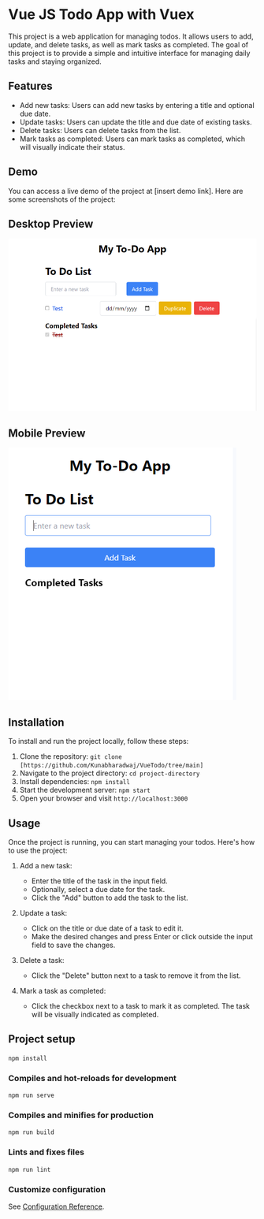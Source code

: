 # Vue JS Todo App with Vuex

This project is a web application for managing todos. It allows users to add, update, and delete tasks, as well as mark tasks as completed. The goal of this project is to provide a simple and intuitive interface for managing daily tasks and staying organized.

## Features

- Add new tasks: Users can add new tasks by entering a title and optional due date.
- Update tasks: Users can update the title and due date of existing tasks.
- Delete tasks: Users can delete tasks from the list.
- Mark tasks as completed: Users can mark tasks as completed, which will visually indicate their status.

## Demo

You can access a live demo of the project at [insert demo link]. Here are some screenshots of the project:
## Desktop Preview
![login](https://github.com/Kunabharadwaj/VueTodo/blob/main/screenshots/todo.png?raw=true)

## Mobile Preview
![login](https://github.com/Kunabharadwaj/VueTodo/blob/main/screenshots/todomobile.PNG?raw=true)

## Installation

To install and run the project locally, follow these steps:

1. Clone the repository: `git clone [https://github.com/Kunabharadwaj/VueTodo/tree/main]`
2. Navigate to the project directory: `cd project-directory`
3. Install dependencies: `npm install`
4. Start the development server: `npm start`
5. Open your browser and visit `http://localhost:3000`

## Usage

Once the project is running, you can start managing your todos. Here's how to use the project:

1. Add a new task:
   - Enter the title of the task in the input field.
   - Optionally, select a due date for the task.
   - Click the "Add" button to add the task to the list.

2. Update a task:
   - Click on the title or due date of a task to edit it.
   - Make the desired changes and press Enter or click outside the input field to save the changes.

3. Delete a task:
   - Click the "Delete" button next to a task to remove it from the list.

4. Mark a task as completed:
   - Click the checkbox next to a task to mark it as completed. The task will be visually indicated as completed.

## Project setup
```
npm install
```

### Compiles and hot-reloads for development
```
npm run serve
```

### Compiles and minifies for production
```
npm run build
```

### Lints and fixes files
```
npm run lint
```

### Customize configuration
See [Configuration Reference](https://cli.vuejs.org/config/).
